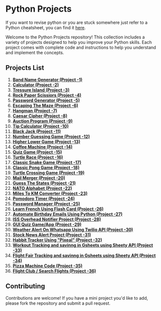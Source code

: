 # Python Projects

If you want to revise python or you are stuck somewhere just refer to a Python cheatsheet, you can find it [here](https://github.com/Aaryacode19/Python-Cheatsheet).

Welcome to the Python Projects repository! This collection includes a variety of projects designed to help you improve your Python skills. Each project comes with complete code and instructions to help you understand and implement the concepts.


## Projects List

1. **[Band Name Generator (Project -1) ](https://github.com/Aaryacode19/Python-Mini-Projects/blob/main/band_name_generator.py)**
2. **[Calculator (Project -2) ](https://github.com/Aaryacode19/Python-Mini-Projects/blob/main/calculator.py)**
3. **[Tressure Island (Project -3) ]()**
4. **[Rock Paper Scissiors (Project -4) ](https://www.codedex.io/community/project-showcase/G21zBmTo8whyit89viUV)**
5. **[Password Generator (Project -5) ](https://github.com/Aaryacode19/Python-100-Projects/blob/main/password_generator.py)**
6. **[Escaping The Maze (Project -6) ](https://reeborg.ca/reeborg.html?lang=en&mode=python&menu=worlds%2Fmenus%2Freeborg_intro_en.json&name=Maze&url=worlds%2Ftutorial_en%2Fmaze1.json)**
7. **[Hangman (Project -7)](https://github.com/Aaryacode19/Hangman)**
8. **[Caesar Cipher (Project -8) ](https://github.com/Aaryacode19/caesar-cipher-message)**
9. **[Auction Program (Project -9) ](https://github.com/Aaryacode19/Python-100-Projects/blob/main/auction.py)**
10. **[Tip Calculator (Project -10) ](https://github.com/Aaryacode19/Python-100-Projects/blob/main/tip_calculator.py)**
11. **[Black Jack (Project -11) ]()**
12. **[Number Guessing Game (Project -12) ](https://github.com/Aaryacode19/Guess-the-number-game)**
13. **[Higher Lower Game (Project -13) ]()**
14. **[Coffee Machine (Project -14) ](https://github.com/Aaryacode19/coffee-machine-project)**
15. **[Quiz Game (Project -15) ](https://replit.com/@appbrewery/quiz-game-final)**
16. **[Turtle Race (Project -16) ](https://github.com/Aaryacode19/turtle-race)**
17. **[Classic Snake Game (Project -17) ](https://github.com/Aaryacode19/Classic-Snake-Game)**
18. **[Classic Pong Game (Project -18) ](https://github.com/Aaryacode19/Pong-Game)**
19. **[Turtle Crossing Game (Project -19) ](https://github.com/Aaryacode19/Turtle-crossing-game)**
20. **[Mail Merger (Project -20) ](https://github.com/Aaryacode19/Python-100-Projects/tree/873d9ad0ae9a55aef078753a7cc61157115c7a0b/Mail%20Merge%20Project)**
21. **[Guess The States (Project -21) ](https://github.com/Aaryacode19/Python-100-Projects/tree/e2189d042a81b52eea78f16347521b525e66f2a6/Guess%20The%20State%20Game)**
22. **[NATO Alphabet (Project -22) ]()**
23. **[Miles To KM Converter (Project -23) ](miles_to_km_converter.py)**
24. **[Pomodoro Timer (Project -24) ](https://github.com/Aaryacode19/Pomodoro-Timer)**
25. **[Password Manager (Project -25) ](https://github.com/Aaryacode19/Password-Manager)**
26. **[Learn French Using Flash Card (Project -26) ](https://github.com/Aaryacode19/Flash-cards)**
27. **[Automate Birthday Emails Using Python (Project -27) ](https://github.com/Aaryacode19/Python-100-Projects/tree/304e9dccd98fa0b19331dae75f52e85831e0081b/Birthday%20Email)**
28. **[ISS Overhead Notifier Project (Project -28) ](https://github.com/Aaryacode19/Python-100-Projects/blob/main/ISS_Tracker.py)**
29. **[GUI Quiz Game/App (Project -29) ](https://github.com/Aaryacode19/Python-100-Projects/tree/main/GUI%20Quiz)**
30. **[Weather Alert On Whatsapp Using Twilio API (Project -30) ](https://github.com/Aaryacode19/Python-100-Projects/blob/main/whatsapp_weather.py)**
31. **[Stock News Alert Project (Project -31) ](https://github.com/Aaryacode19/Python-100-Projects/blob/main/stock_tracker.py)**
32. **[Habbit Tracker Using "Pixeal" (Project -32) ](https://pixe.la/)**
33. **[Workout Tracking and savinng in Gsheets using Sheety API (Project -33) ](willupdatesoon.in)**
34.  **[Flight Fair Tracking and savinng in Gsheets using Sheety API (Project -34) ](willupdatesoon.in)**
35. **[Pizza Machine Code (Project -35) ](https://github.com/Aaryacode19/Python-100-Projects/blob/main/pizza_machine_code.py)**
36. **[Flight Club / Search Flights (Project -36) ](https://github.com/Aaryacode19/Python-100-Projects/tree/main/flight%2BSearch)**



## Contributing

Contributions are welcome! If you have a mini project you'd like to add, please fork the repository and submit a pull request.
